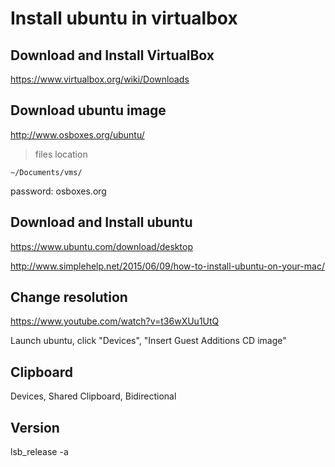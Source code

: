 # Install ubuntu in virtualbox

## Download and Install VirtualBox

https://www.virtualbox.org/wiki/Downloads

## Download ubuntu image

http://www.osboxes.org/ubuntu/

> files location

`~/Documents/vms/`

password: osboxes.org

## Download and Install ubuntu

https://www.ubuntu.com/download/desktop

http://www.simplehelp.net/2015/06/09/how-to-install-ubuntu-on-your-mac/

## Change resolution

https://www.youtube.com/watch?v=t36wXUu1UtQ

Launch ubuntu, click "Devices", "Insert Guest Additions CD image"

## Clipboard

Devices, Shared Clipboard, Bidirectional

## Version

lsb_release -a
